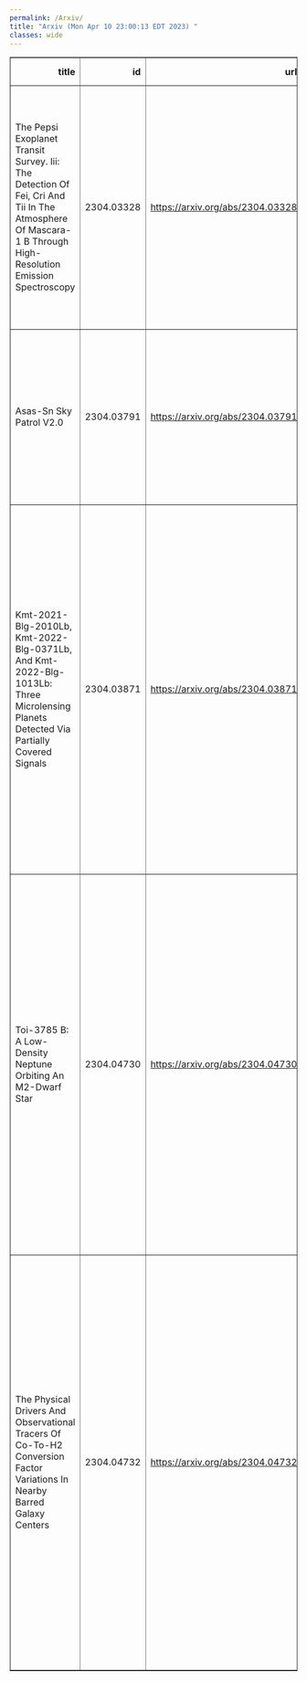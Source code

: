 ```yaml
---
permalink: /Arxiv/
title: "Arxiv (Mon Apr 10 23:00:13 EDT 2023) "
classes: wide
---
```

<table border="1" class="dataframe">
  <thead>
    <tr style="text-align: right;">
      <th>title</th>
      <th>id</th>
      <th>url</th>
      <th>authors</th>
      <th>Local Authors</th>
    </tr>
  </thead>
  <tbody>
    <tr>
      <td>The Pepsi Exoplanet Transit Survey. Iii: The Detection Of Fei, Cri And   Tii In The Atmosphere Of Mascara-1 B Through High-Resolution Emission   Spectroscopy</td>
      <td>2304.03328</td>
      <td><a href="https://arxiv.org/abs/2304.03328" target="_blank">https://arxiv.org/abs/2304.03328</a></td>
      <td>G. Scandariato, F. Borsa, A. S. Bonomo, B. S. Gaudi, Th. Henning, I. Ilyin, M. C. Johnson, L. Malavolta, M. Mallonn, K. Molaverdikhani, V. Nascimbeni, J. Patience, L. Pino, K. Poppenhaeger, E. Schlawin, E. L. Shkolnik, D. Sicilia, A. Sozzetti, K. G. Strassmeier, C. Veillet, J. Wang, F. Yan</td>
      <td>B. Scott Gaudi, Ji Wang, Marshall Johnson</td>
    </tr>
    <tr>
      <td>Asas-Sn Sky Patrol V2.0</td>
      <td>2304.03791</td>
      <td><a href="https://arxiv.org/abs/2304.03791" target="_blank">https://arxiv.org/abs/2304.03791</a></td>
      <td>K. Hart, B. J. Shappee, D. Hey, C. S. Kochanek, K. Z. Stanek, L. Lim, S. Dobbs, M. Tucker, T. Jayasinghe, J. F. Beacom, T. Boright, T. Holoien, J. M. Joel Ong, J. L. Prieto, T. A. Thompson, D. Will</td>
      <td>Christopher Kochanek, John Beacom, John F. Beacom, Krzysztof Stanek, Michael Tucker, Todd A. Thompson, Todd Thompson</td>
    </tr>
    <tr>
      <td>Kmt-2021-Blg-2010Lb, Kmt-2022-Blg-0371Lb, And Kmt-2022-Blg-1013Lb: Three   Microlensing Planets Detected Via Partially Covered Signals</td>
      <td>2304.03871</td>
      <td><a href="https://arxiv.org/abs/2304.03871" target="_blank">https://arxiv.org/abs/2304.03871</a></td>
      <td>Cheongho Han, Chung-Uk Lee, Weicheng Zang, Youn Kil Jung, Grant W. Christie, Jiyuan Zhang, Michael D. Albrow, Sun-Ju Chung, Andrew Gould, Kyu-Ha Hwang, Doeon Kim, Yoon-Hyun Ryu, In-Gu Shin, Yossi Shvartzvald, Hongjing Yang, Jennifer C. Yee, Sang-Mok Cha, Dong-Jin Kim, Seung-Lee Kim, Dong-Joo Lee, Yongseok Lee, Byeong-Gon Park, Richard W. Pogge, Tim Natusch, Shude Mao, Dan Maoz, Matthew T. Penny, Wei Zhu</td>
      <td>Andrew Gould, Richard Pogge</td>
    </tr>
    <tr>
      <td>Toi-3785 B: A Low-Density Neptune Orbiting An M2-Dwarf Star</td>
      <td>2304.04730</td>
      <td><a href="https://arxiv.org/abs/2304.04730" target="_blank">https://arxiv.org/abs/2304.04730</a></td>
      <td>Luke C. Powers, Jessica Libby-Roberts, Andrea S. J. Lin, Caleb I. Cañas, Shubham Kanodia, Suvrath Mahadevan, Joe P. Ninan, Guðmundur Stefánsson, Arvind F. Gupta, Sinclaire Jones, Henry A. Kobulnicky, Andrew Monson, Brock A. Parker, Tera N. Swaby, Chad F. Bender, William D. Cochran, Leslie Hebb, Andrew J. Metcalf, Paul Robertson, Christian Schwab, John Wisniewski, Jason T. Wright</td>
      <td>Sinclaire Jones</td>
    </tr>
    <tr>
      <td>The Physical Drivers And Observational Tracers Of Co-To-H2 Conversion   Factor Variations In Nearby Barred Galaxy Centers</td>
      <td>2304.04732</td>
      <td><a href="https://arxiv.org/abs/2304.04732" target="_blank">https://arxiv.org/abs/2304.04732</a></td>
      <td>Yu-Hsuan Teng, Karin M. Sandstrom, Jiayi Sun, Munan Gong, Alberto D. Bolatto, I-Da Chiang, Adam K. Leroy, Antonio Usero, Simon C. O. Glover, Ralf S. Klessen, Daizhong Liu, Miguel Querejeta, Eva Schinnerer, Frank Bigiel, Yixian Cao, Melanie Chevance, Cosima Eibensteiner, Kathryn Grasha, Frank P. Israel, Eric J. Murphy, Lukas Neumann, Hsi-An Pan, Francesca Pinna, Mattia C. Sormani, J. D. T. Smith, Fabian Walter, Thomas G. Williams</td>
      <td>Adam Leroy</td>
    </tr>
  </tbody>
</table>